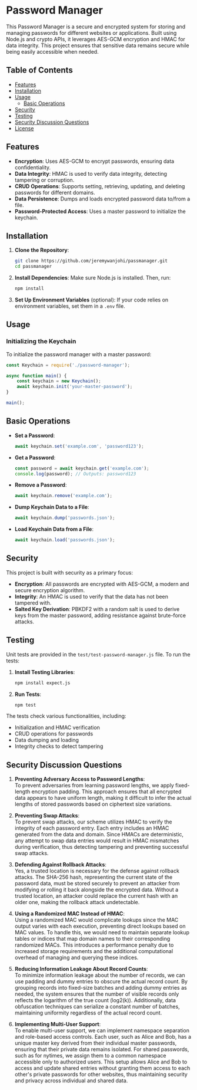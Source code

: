 

# Password Manager

This Password Manager is a secure and encrypted system for storing and managing passwords for different websites or applications. Built using Node.js and crypto APIs, it leverages AES-GCM encryption and HMAC for data integrity. This project ensures that sensitive data remains secure while being easily accessible when needed.

## Table of Contents
- [Features](#features)
- [Installation](#installation)
- [Usage](#usage)
  - [Basic Operations](#basic-operations)
- [Security](#security)
- [Testing](#testing)
- [Security Discussion Questions](#security-discussion-questions)
- [License](#license)

## Features

- **Encryption**: Uses AES-GCM to encrypt passwords, ensuring data confidentiality.
- **Data Integrity**: HMAC is used to verify data integrity, detecting tampering or corruption.
- **CRUD Operations**: Supports setting, retrieving, updating, and deleting passwords for different domains.
- **Data Persistence**: Dumps and loads encrypted password data to/from a file.
- **Password-Protected Access**: Uses a master password to initialize the keychain.

## Installation

1. **Clone the Repository**:
    ```bash
    git clone https://github.com/jeremywanjohi/passmanager.git
    cd passmanager
    ```

2. **Install Dependencies**: Make sure Node.js is installed. Then, run:
    ```bash
    npm install
    ```

3. **Set Up Environment Variables** (optional): If your code relies on environment variables, set them in a `.env` file.

## Usage

### Initializing the Keychain

To initialize the password manager with a master password:
```javascript
const Keychain = require('./password-manager');

async function main() {
    const keychain = new Keychain();
    await keychain.init('your-master-password');
}

main();

```

## Basic Operations

- **Set a Password**:
    ```javascript
    await keychain.set('example.com', 'password123');
    ```

- **Get a Password**:
    ```javascript
    const password = await keychain.get('example.com');
    console.log(password); // Outputs: password123
    ```

- **Remove a Password**:
    ```javascript
    await keychain.remove('example.com');
    ```

- **Dump Keychain Data to a File**:
    ```javascript
    await keychain.dump('passwords.json');
    ```

- **Load Keychain Data from a File**:
    ```javascript
    await keychain.load('passwords.json');
    ```

## Security

This project is built with security as a primary focus:

- **Encryption**: All passwords are encrypted with AES-GCM, a modern and secure encryption algorithm.
- **Integrity**: An HMAC is used to verify that the data has not been tampered with.
- **Salted Key Derivation**: PBKDF2 with a random salt is used to derive keys from the master password, adding resistance against brute-force attacks.

## Testing

Unit tests are provided in the `test/test-password-manager.js` file. To run the tests:

1. **Install Testing Libraries**:
    ```bash
    npm install expect.js
    ```

2. **Run Tests**:
    ```bash
    npm test
    ```

The tests check various functionalities, including:

- Initialization and HMAC verification
- CRUD operations for passwords
- Data dumping and loading
- Integrity checks to detect tampering

## Security Discussion Questions

1. **Preventing Adversary Access to Password Lengths**:  
   To prevent adversaries from learning password lengths, we apply fixed-length encryption padding. This approach ensures that all encrypted data appears to have uniform length, making it difficult to infer the actual lengths of stored passwords based on ciphertext size variations.

2. **Preventing Swap Attacks**:  
   To prevent swap attacks, our scheme utilizes HMAC to verify the integrity of each password entry. Each entry includes an HMAC generated from the data and domain. Since HMACs are deterministic, any attempt to swap data entries would result in HMAC mismatches during verification, thus detecting tampering and preventing successful swap attacks.

3. **Defending Against Rollback Attacks**:  
   Yes, a trusted location is necessary for the defense against rollback attacks. The SHA-256 hash, representing the current state of the password data, must be stored securely to prevent an attacker from modifying or rolling it back alongside the encrypted data. Without a trusted location, an attacker could replace the current hash with an older one, making the rollback attack undetectable.

4. **Using a Randomized MAC Instead of HMAC**:  
   Using a randomized MAC would complicate lookups since the MAC output varies with each execution, preventing direct lookups based on MAC values. To handle this, we would need to maintain separate lookup tables or indices that map domain names to their corresponding randomized MACs. This introduces a performance penalty due to increased storage requirements and the additional computational overhead of managing and querying these indices.

5. **Reducing Information Leakage About Record Counts**:  
   To minimize information leakage about the number of records, we can use padding and dummy entries to obscure the actual record count. By grouping records into fixed-size batches and adding dummy entries as needed, the system ensures that the number of visible records only reflects the logarithm of the true count (log2(k)). Additionally, data obfuscation techniques can serialize a constant number of batches, maintaining uniformity regardless of the actual record count.

6. **Implementing Multi-User Support**:  
   To enable multi-user support, we can implement namespace separation and role-based access controls. Each user, such as Alice and Bob, has a unique master key derived from their individual master passwords, ensuring that their private data remains isolated. For shared passwords, such as for nytimes, we assign them to a common namespace accessible only to authorized users. This setup allows Alice and Bob to access and update shared entries without granting them access to each other's private passwords for other websites, thus maintaining security and privacy across individual and shared data.

